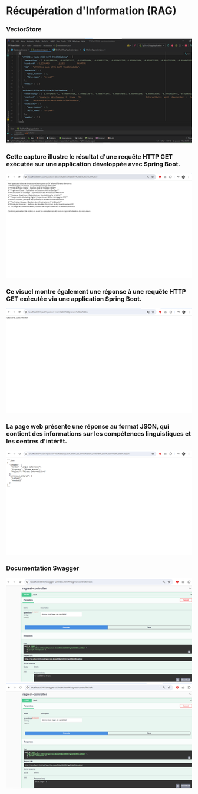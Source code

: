 <h1>Récupération d'Information (RAG)</h1>
<h3>VectorStore</h3>
<img src="./captures/1.png">
<h3>Cette capture illustre le résultat d'une requête HTTP GET exécutée sur une application développée avec Spring Boot.</h3>
<img src="./captures/2.png">
<h3>Ce visuel montre également une réponse à une requête HTTP GET exécutée via une application Spring Boot.</h3>
<img src="./captures/3.png">
<h3>La page web présente une réponse au format JSON, qui contient des informations sur les compétences linguistiques et les centres d'intérêt.</h3>
<img src="./captures/4.png">
<h3>Documentation Swagger</h3>
<img src="./captures/5.png">
<img src="./captures/6.png">
